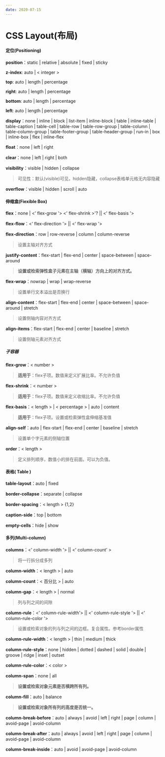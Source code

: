 ```yaml
---
date: 2020-07-15
---
```


# CSS Layout(布局)

#### 定位(Positioning)

**position**：static | relative | absolute | fixed | sticky

**z-index**: auto | < integer >

**top**: auto | length | percentage

**right**:  auto | length | percentage

**bottom**: auto | length | percentage

**left**:  auto | length | percentage



**display**：none | inline | block | list-item | inline-block | table | inline-table | table-caption | table-cell | table-row | table-row-group | table-column | table-column-group | table-footer-group | table-header-group | run-in | box | inline-box | flex | inline-flex

**float**：none | left | right

**clear**：none | left | right | both

**visibility**：visible | hidden | collapse

> 可见性：默认(visible)可见，hidden隐藏，collapse表格单元格无内容隐藏

**overflow**：visible | hidden | scroll | auto 





#### 伸缩盒(Fiexible Box)

**flex**：none | <' flex-grow '> <' flex-shrink >'? || <' flex-basis '>

**flex-flow**：<' flex-direction '> || <' flex-wrap '>

**flex-direction**：row | row-reverse | column | column-reverse

> 设置主轴对齐方式

**justify-content**：flex-start | flex-end | center | space-between | space-around

> **设置或检索弹性盒子元素在主轴（横轴）方向上的对齐方式。**

**flex-wrap**：nowrap | wrap | wrap-reverse

> 设置单行文本溢出是否换行

**align-content**：flex-start | flex-end | center | space-between | space-around | stretch

> 设置侧轴内容对齐方式

**align-items**：flex-start | flex-end | center | baseline | stretch

> 设置侧轴元素对齐方式

##### 子容器

**flex-grow**：< number >

> **适用于**：flex子项。数值来定义扩展比率。不允许负值

**flex-shrink**：< number >

> **适用于**：flex子项。数值来定义收缩比率。不允许负值

**flex-basis**：< length > | < percentage > | auto | content

> **适用于**：flex子项。设置或检索弹性盒伸缩基准值

**align-self**：auto | flex-start | flex-end | center | baseline | stretch

> 设置单个字元素的侧轴位置

**order**：< length >

> 定义排列顺序，数值小的排在前面。可以为负值。



#### 表格( Table )

**table-layout**：auto | fixed

**border-collapse**：separate | collapse

**border-spacing**：< length > {1,2}

**caption-side**：top | bottom

**empty-cells**：hide | show



#### 多列(Multi-column)

**columns**：<' column-width '> || <' column-count' >

> 将一行拆分成多列

**column-width**：< length > | auto

**column-count**：< 百分比 > | auto

**column-gap**：< length > | normal

> 列与列之间的间隙

**column-rule**：<' column-rule-width'> || <' column-rule-style '> || <' column-rule-color '>

> 设置或检索对象的列与列之间的边框。复合属性。参考border属性

**column-rule-width**：< length > | thin | medium | thick

**column-rule-style**：none | hidden | dotted | dashed | solid | double | groove | ridge | inset | outset

**column-rule-color**：< color >

**column-span**：none | all

> **设置或检索对象元素是否横跨所有列。**

**column-fill**：auto | balance

> **设置或检索对象所有列的高度是否统一。**

**column-break-before**：auto | always | avoid | left | right | page | column | avoid-page | avoid-column

**column-break-after**：auto | always | avoid | left | right | page | column | avoid-page | avoid-column

**column-break-inside**：auto | avoid | avoid-page | avoid-column
